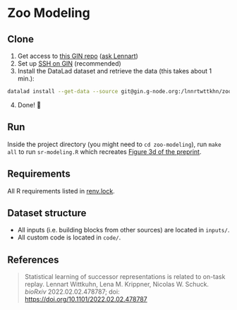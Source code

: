 # Zoo Modeling

## Clone

1. Get access to [this GIN repo](git@gin.g-node.org:/lnnrtwttkhn/zoo-modeling.git) ([ask Lennart](mailto:wittkuhn@mpib-berlin.mpg.de))
2. Set up [SSH on GIN](https://gin.g-node.org/user/settings/ssh) (recommended)
3. Install the DataLad dataset and retrieve the data (this takes about 1 min.):

```bash
datalad install --get-data --source git@gin.g-node.org:/lnnrtwttkhn/zoo-modeling.git
```

4. Done! 🎉

## Run

Inside the project directory (you might need to `cd zoo-modeling`), run `make all` to run `sr-modeling.R` which recreates [Figure 3d of the preprint](https://www.biorxiv.org/content/biorxiv/early/2022/02/02/2022.02.02.478787/F3.large.jpg?width=800&height=600&carousel=1).

## Requirements

All R requirements listed in [renv.lock](renv.lock).

## Dataset structure

- All inputs (i.e. building blocks from other sources) are located in
  `inputs/`.
- All custom code is located in `code/`.

## References

> Statistical learning of successor representations is related to on-task replay. Lennart Wittkuhn, Lena M. Krippner, Nicolas W. Schuck. *bioRxiv* 2022.02.02.478787; doi: https://doi.org/10.1101/2022.02.02.478787 
